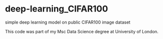 # deep-learning_CIFAR100
 simple deep learning model on public CIFAR100 image dataset

This code was part of my Msc Data Science degree at University of London.
